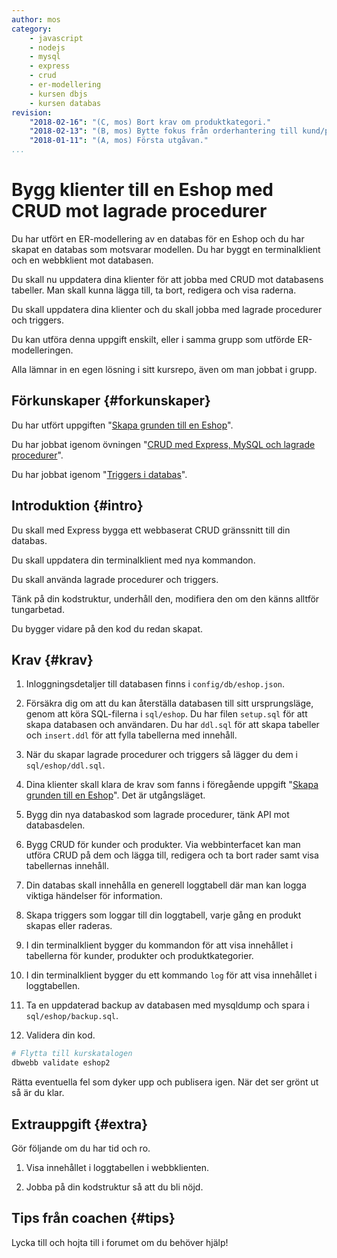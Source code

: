 ```yaml
---
author: mos
category:
    - javascript
    - nodejs
    - mysql
    - express
    - crud
    - er-modellering
    - kursen dbjs
    - kursen databas
revision:
    "2018-02-16": "(C, mos) Bort krav om produktkategori."
    "2018-02-13": "(B, mos) Bytte fokus från orderhantering till kund/produkt."
    "2018-01-11": "(A, mos) Första utgåvan."
...
```

Bygg klienter till en Eshop med CRUD mot lagrade procedurer
==================================

Du har utfört en ER-modellering av en databas för en Eshop och du har skapat en databas som motsvarar modellen. Du har byggt en terminalklient och en webbklient mot databasen.

Du skall nu uppdatera dina klienter för att jobba med CRUD mot databasens tabeller. Man skall kunna lägga till, ta bort, redigera och visa raderna.

Du skall uppdatera dina klienter och du skall jobba med lagrade procedurer och triggers.

Du kan utföra denna uppgift enskilt, eller i samma grupp som utförde ER-modelleringen. 

<!--more-->

Alla lämnar in en egen lösning i sitt kursrepo, även om man jobbat i grupp.



Förkunskaper {#forkunskaper}
-----------------------

Du har utfört uppgiften "[Skapa grunden till en Eshop](uppgift/skapa-grunden-till-en-eshop)".

Du har jobbat igenom övningen "[CRUD med Express, MySQL och lagrade procedurer](kunskap/crud-med-express-mysql-och-lagrade-procedurer)".

Du har jobbat igenom "[Triggers i databas](kunskap/triggers-i-databas)".



Introduktion {#intro}
-----------------------

Du skall med Express bygga ett webbaserat CRUD gränssnitt till din databas.

Du skall uppdatera din terminalklient med nya kommandon.

Du skall använda lagrade procedurer och triggers.

Tänk på din kodstruktur, underhåll den, modifiera den om den känns alltför tungarbetad.

Du bygger vidare på den kod du redan skapat.



Krav {#krav}
-----------------------

1. Inloggningsdetaljer till databasen finns i `config/db/eshop.json`.

1. Försäkra dig om att du kan återställa databasen till sitt ursprungsläge, genom att köra SQL-filerna i `sql/eshop`. Du har filen `setup.sql` för att skapa databasen och användaren. Du har `ddl.sql` för att skapa tabeller och `insert.ddl` för att fylla tabellerna med innehåll.

1. När du skapar lagrade procedurer och triggers så lägger du dem i `sql/eshop/ddl.sql`.

1. Dina klienter skall klara de krav som fanns i föregående uppgift "[Skapa grunden till en Eshop](uppgift/skapa-grunden-till-en-eshop)". Det är utgångsläget.

1. Bygg din nya databaskod som lagrade procedurer, tänk API mot databasdelen.

1. Bygg CRUD för kunder och produkter. Via webbinterfacet kan man utföra CRUD på dem och lägga till, redigera och ta bort rader samt visa tabellernas innehåll.

1. Din databas skall innehålla en generell loggtabell där man kan logga viktiga händelser för information.

1. Skapa triggers som loggar till din loggtabell, varje gång en produkt skapas eller raderas.

1. I din terminalklient bygger du kommandon för att visa innehållet i tabellerna för kunder, produkter och produktkategorier.

1. I din terminalklient bygger du ett kommando `log` för att visa innehållet i loggtabellen.

1. Ta en uppdaterad backup av databasen med mysqldump och spara i `sql/eshop/backup.sql`.

1. Validera din kod.

```bash
# Flytta till kurskatalogen
dbwebb validate eshop2
```

Rätta eventuella fel som dyker upp och publisera igen. När det ser grönt ut så är du klar.



Extrauppgift {#extra}
-----------------------

Gör följande om du har tid och ro.

1. Visa innehållet i loggtabellen i webbklienten.

1. Jobba på din kodstruktur så att du bli nöjd.



Tips från coachen {#tips}
-----------------------

Lycka till och hojta till i forumet om du behöver hjälp!
